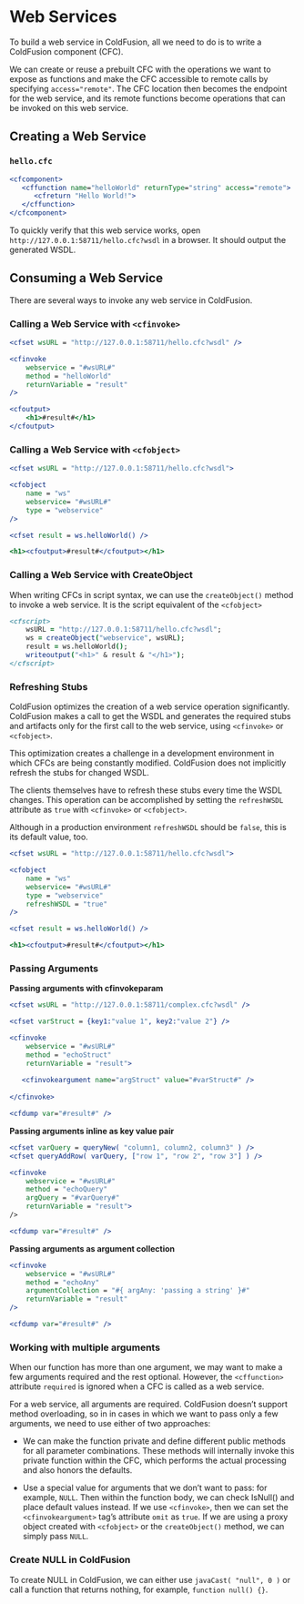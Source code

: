 # Web Services

To build a web service in ColdFusion, all we need to do is to write a ColdFusion component (CFC).

We can create or reuse a prebuilt CFC with the operations we want to expose as functions and make the CFC accessible to remote calls by specifying `access="remote"`. The CFC location then becomes the endpoint for the web service, and its remote functions become operations that can be invoked on this web service.

## Creating a Web Service
### `hello.cfc`
```coldfusion
<cfcomponent>
   <cffunction name="helloWorld" returnType="string" access="remote">
      <cfreturn "Hello World!">
   </cffunction>
</cfcomponent>

```

To quickly verify that this web service works, open `http://127.0.0.1:58711/hello.cfc?wsdl` in a browser. It should output the generated WSDL.

## Consuming a Web Service

There are several ways to invoke any web service in ColdFusion.

### Calling a Web Service with `<cfinvoke>`

```coldfusion
<cfset wsURL = "http://127.0.0.1:58711/hello.cfc?wsdl" />

<cfinvoke
	webservice = "#wsURL#"
	method = "helloWorld"
	returnVariable = "result" 
/>

<cfoutput> 
	<h1>#result#</h1>
</cfoutput>

```

### Calling a Web Service with `<cfobject>`

```coldfusion
<cfset wsURL = "http://127.0.0.1:58711/hello.cfc?wsdl">

<cfobject
	name = "ws"
	webservice= "#wsURL#"
	type = "webservice" 
/>

<cfset result = ws.helloWorld() />

<h1><cfoutput>#result#</cfoutput></h1>

```

### Calling a Web Service with CreateObject

When writing CFCs in script syntax, we can use the `createObject()` method to invoke a web service. It is the script equivalent of the `<cfobject>`

```coldfusion
<cfscript>
	wsURL = "http://127.0.0.1:58711/hello.cfc?wsdl";
	ws = createObject("webservice", wsURL);
	result = ws.helloWorld();
	writeoutput("<h1>" & result & "</h1>");
</cfscript>

```

### Refreshing Stubs

ColdFusion optimizes the creation of a web service operation significantly. ColdFusion makes a call to get the WSDL and generates the required stubs and artifacts only for the first call to the web service, using `<cfinvoke>` or `<cfobject>`.

This optimization creates a challenge in a development environment in which CFCs are being constantly modified. ColdFusion does not implicitly refresh the stubs for changed WSDL. 

The clients themselves have to refresh these stubs every time the WSDL changes. This operation can be accomplished by setting the `refreshWSDL` attribute as `true` with `<cfinvoke>` or `<cfobject>`. 

Although in a production environment `refreshWSDL` should be `false`, this is its default value, too.

```coldfusion
<cfset wsURL = "http://127.0.0.1:58711/hello.cfc?wsdl">

<cfobject
	name = "ws"
	webservice= "#wsURL#"
	type = "webservice"
	refreshWSDL = "true" 
/>

<cfset result = ws.helloWorld() />

<h1><cfoutput>#result#</cfoutput></h1>

```

### Passing Arguments

**Passing arguments with cfinvokeparam**
```coldfusion
<cfset wsURL = "http://127.0.0.1:58711/complex.cfc?wsdl" />

<cfset varStruct = {key1:"value 1", key2:"value 2"} />

<cfinvoke 
	webservice = "#wsURL#"
	method = "echoStruct"
	returnVariable = "result">
	
   <cfinvokeargument name="argStruct" value="#varStruct#" />
   
</cfinvoke>

<cfdump var="#result#" />

```

**Passing arguments inline as key value pair**
```coldfusion
<cfset varQuery = queryNew( "column1, column2, column3" ) />
<cfset queryAddRow( varQuery, ["row 1", "row 2", "row 3"] ) />

<cfinvoke 
	webservice = "#wsURL#"
	method = "echoQuery"
	argQuery = "#varQuery#"
	returnVariable = "result">
/>

<cfdump var="#result#" />

```
   
**Passing arguments as argument collection**
```coldfusion
<cfinvoke 
	webservice = "#wsURL#"
    method = "echoAny"
    argumentCollection = "#{ argAny: 'passing a string' }#"
    returnVariable = "result"
/>

<cfdump var="#result#" />

```

### Working with multiple arguments

When our function has more than one argument, we may want to make a few arguments required and the rest optional. However, the `<cffunction>` attribute `required` is ignored when a CFC is called as a web service. 

For a web service, all arguments are required. ColdFusion doesn’t support method overloading, so in in cases in which we want to pass only a few arguments, we need to use either of two approaches:

- We can make the function private and define different public methods for all parameter combinations. These methods will internally invoke this private function within the CFC, which performs the actual processing and also honors the defaults.

- Use a special value for arguments that we don’t want to pass: for example, `NULL`. Then within the function body, we can check IsNull() and place default values instead. If we use `<cfinvoke>`, then we can set the `<cfinvokeargument>` tag’s attribute `omit` as `true`. If we are using a proxy object created with `<cfobject>` or the `createObject()` method, we can simply pass `NULL`.

### Create NULL in ColdFusion
To create NULL in ColdFusion, we can either use `javaCast( "null", 0 )` or call a function that returns nothing, for example, `function null() {}`.

